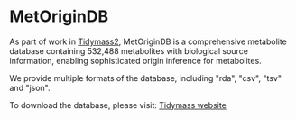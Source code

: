 # MetOriginDB
As part of work in [Tidymass2](https://www.biorxiv.org/content/10.1101/2025.05.09.652992v1), MetOriginDB is a comprehensive metabolite database containing 532,488 metabolites with biological source information, enabling sophisticated origin inference for metabolites.

We provide multiple formats of the database, including "rda", "csv", "tsv" and "json".

To download the database, please visit: [Tidymass website](https://www.tidymass.org/databases/)